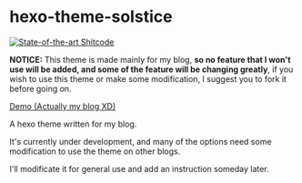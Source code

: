 # hexo-theme-solstice

[![State-of-the-art Shitcode](https://img.shields.io/static/v1?label=State-of-the-art&message=Shitcode&color=7B5804)](https://github.com/trekhleb/state-of-the-art-shitcode)


**NOTICE:** This theme is made mainly for my blog, **so no feature that I won't use will be added, and some of the feature will be changing greatly**, if you wish to use this theme or make some modification, I suggest you to fork it before going on.

[Demo (Actually my blog XD)](https://blog.chpu437.com/)

A hexo theme written for my blog.

It's currently under development, and many of the options need some modification to use the theme on other blogs.

I'll modificate it for general use and add an instruction someday later.
